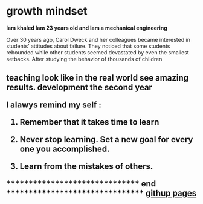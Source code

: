 # growth mindset

**Iam khaled Iam 23 years old and Iam a mechanical engineering**

Over 30 years ago, Carol Dweck and her colleagues became interested in students’ attitudes about failure. They noticed that some students rebounded while other students seemed devastated by even the smallest setbacks. After studying the behavior of thousands of children

<h2> teaching look like in the real world
see amazing results.
development the second year<br>


 I alawys remind my self :

1. Remember that it takes time to learn

2. Never stop learning. Set a new goal for every one you accomplished.

3. Learn from the mistakes of others.


****************************** end *******************************
[githup pages](https://pages.github.com)
